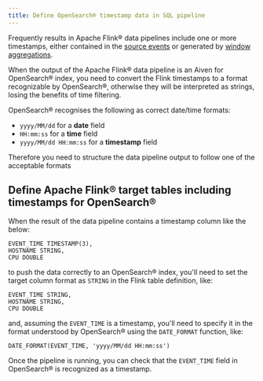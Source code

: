 ```yaml
---
title: Define OpenSearch® timestamp data in SQL pipeline
---
```


Frequently results in Apache Flink® data pipelines include one or more
timestamps, either contained in the
[source events](/docs/products/flink/concepts/event-processing-time) or generated by
[window aggregations](/docs/products/flink/concepts/windows).

When the output of the Apache Flink® data pipeline is an Aiven for
OpenSearch® index, you need to convert the Flink timestamps to a format
recognizable by OpenSearch®, otherwise they will be interpreted as
strings, losing the benefits of time filtering.

OpenSearch® recognises the following as correct date/time formats:

-   `yyyy/MM/dd` for a **date** field
-   `HH:mm:ss` for a **time** field
-   `yyyy/MM/dd HH:mm:ss` for a **timestamp** field

Therefore you need to structure the data pipeline output to follow one
of the acceptable formats

## Define Apache Flink® target tables including timestamps for OpenSearch®

When the result of the data pipeline contains a timestamp column like
the below:

```
EVENT_TIME TIMESTAMP(3),
HOSTNAME STRING,
CPU DOUBLE
```

to push the data correctly to an OpenSearch® index, you'll need to set
the target column format as `STRING` in the Flink table definition,
like:

```
EVENT_TIME STRING,
HOSTNAME STRING,
CPU DOUBLE
```

and, assuming the `EVENT_TIME` is a timestamp, you'll need to specify
it in the format understood by OpenSearch® using the `DATE_FORMAT`
function, like:

```
DATE_FORMAT(EVENT_TIME, 'yyyy/MM/dd HH:mm:ss')
```

Once the pipeline is running, you can check that the `EVENT_TIME` field
in OpenSearch® is recognized as a timestamp.
